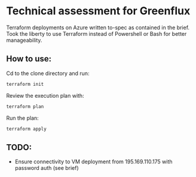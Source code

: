 # Technical assessment for Greenflux

Terraform deployments on Azure written to-spec as contained in the brief.
Took the liberty to use Terraform instead of Powershell or Bash for better manageability.

## How to use:
Cd to the clone directory and run:
```bash
terraform init
```
Review the execution plan with:
```bash
terraform plan
```
Run the plan:
```bash
terraform apply
```

## TODO:
* Ensure connectivity to VM deployment from 195.169.110.175 with password auth (see brief)